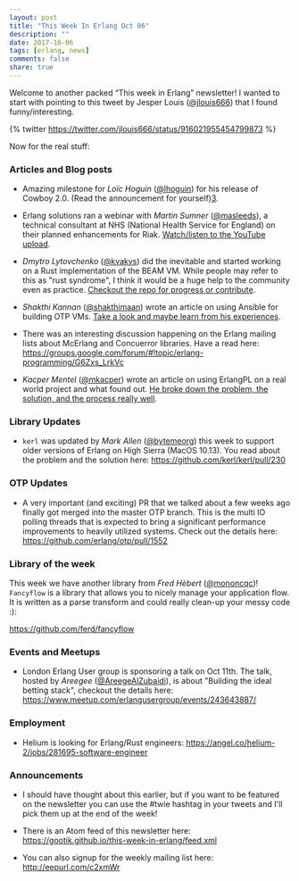 ```yaml
---
layout: post
title: "This Week In Erlang Oct 06"
description: ""
date: 2017-10-06
tags: [erlang, news]
comments: false
share: true
---
```


Welcome to another packed “This week in Erlang” newsletter! I wanted to start with pointing to this tweet by Jesper Louis ([@jlouis666][1]) that I found funny/interesting. 

{% twitter https://twitter.com/jlouis666/status/916021955454799873 %}

Now for the real stuff:

### Articles and Blog posts

- Amazing milestone for *Loïc Hoguin* ([@lhoguin][2]) for his release of Cowboy 2.0. (Read the announcement for yourself)[3].

- Erlang solutions ran a webinar with *Martin Sumner* ([@masleeds][4]), a technical consultant at NHS (National Health Service for England) on their planned enhancements for Riak. 
[Watch/listen to the YouTube upload][5].

- *Dmytro Lytovchenko* ([@kvakvs][6]) did the inevitable and started working on a Rust implementation of the BEAM VM. While people may refer to this as "rust syndrome", I think it would be a huge help to the community even as practice. [Checkout the repo for progress or contribute][7].

- *Shakthi Kannan* ([@shakthimaan][8]) wrote an article on using Ansible for building OTP VMs. [Take a look and maybe learn from his experiences][9].

- There was an interesting discussion happening on the Erlang mailing lists about McErlang and Concuerror libraries. Have a read here: <https://groups.google.com/forum/#!topic/erlang-programming/G6Zxs_LrkVc>

- *Kacper Mentel* ([@mkacper][10]) wrote an article on using ErlangPL on a real world project and what found out. [He broke down the problem, the solution, and the process really well][11].

### Library Updates
- `kerl` was updated by *Mark Allen* ([@bytemeorg][12]) this week to support older versions of Erlang on High Sierra (MacOS 10.13). You read about the problem and the solution here: <https://github.com/kerl/kerl/pull/230>

### OTP Updates
- A very important (and exciting) PR that we talked about a few weeks ago finally got merged into the master OTP branch. This is the multi IO polling threads that is expected to bring a significant performance improvements to heavily utilized systems. Check out the details here: <https://github.com/erlang/otp/pull/1552>

### Library of the week
This week we have another library from *Fred Hèbert* ([@mononcqc][13])! `Fancyflow` is a library that allows you to nicely manage your application flow. It is written as a parse transform and could really clean-up your messy code :):

<https://github.com/ferd/fancyflow>

### Events and Meetups
- London Erlang User group is sponsoring a talk on Oct 11th. The talk, hosted by *Areegee* ([@AreegeAlZubaidi][14]), is about "Building the ideal betting stack", checkout the details here: <https://www.meetup.com/erlangusergroup/events/243643887/>

### Employment
- Helium is looking for Erlang/Rust engineers: <https://angel.co/helium-2/jobs/281695-software-engineer>

### Announcements
- I should have thought about this earlier, but if you want to be featured on the newsletter you can use the #twie hashtag in your tweets and I'll pick them up at the end of the week!

- There is an Atom feed of this newsletter here:
   <https://gootik.github.io/this-week-in-erlang/feed.xml>

- You can also signup for the weekly mailing list here: <http://eepurl.com/c2xmWr>


[1]: https://twitter.com/jlouis666

[2]: https://twitter.com/lhoguin
[3]: https://ninenines.eu/articles/cowboy-2.0.0/

[4]: https://twitter.com/masleeds
[5]: https://www.youtube.com/watch?v=WFghXj5Bus8

[6]: https://twitter.com/kvakvs
[7]: https://github.com/kvakvs/ErlangRT

[8]: https://twitter.com/shakthimaan
[9]: http://opensourceforu.com/2017/10/developing-virtual-machine-erlangotp-using-ansible/

[10]: https://twitter.com/mentel.kk
[11]: https://medium.com/@mentel.kk/using-erlang-performance-lab-with-a-real-project-f101f39619c7

[12]: https://twitter.com/bytemeorg

[13]: https://twitter.com/mononcqc

[14]: https://twitter.com/AreegeAlZubaidi
